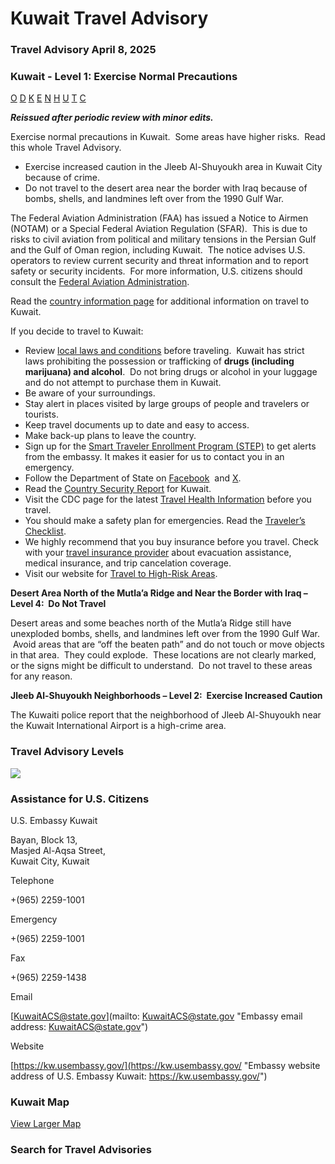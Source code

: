 # Kuwait Travel Advisory

### Travel Advisory April 8, 2025

### Kuwait - Level 1: Exercise Normal Precautions

[O](javascript:void(0); "Tool Tip: Other")
[D](javascript:void(0); "Tool Tip: Wrongful Detention")
[K](javascript:void(0); "Tool Tip: Kidnap and Hostage")
[E](javascript:void(0); "Tool Tip: Event")
[N](javascript:void(0); "Tool Tip: Disaster")
[H](javascript:void(0); "Tool Tip: Health")
[U](javascript:void(0); "Tool Tip: Civil Unrest")
[T](javascript:void(0); "Tool Tip: Terrorism")
[C](javascript:void(0); "Tool Tip: Crimes")

***Reissued after periodic review with minor edits.***

Exercise normal precautions in Kuwait.  Some areas have higher risks.  Read this whole Travel Advisory.

* Exercise increased caution in the Jleeb Al-Shuyoukh area in Kuwait City because of crime.
* Do not travel to the desert area near the border with Iraq because of bombs, shells, and landmines left over from the 1990 Gulf War.

The Federal Aviation Administration (FAA) has issued a Notice to Airmen (NOTAM) or a Special Federal Aviation Regulation (SFAR).  This is due to risks to civil aviation from political and military tensions in the Persian Gulf and the Gulf of Oman region, including Kuwait.  The notice advises U.S. operators to review current security and threat information and to report safety or security incidents.  For more information, U.S. citizens should consult the [Federal Aviation Administration](https://www.faa.gov/air_traffic/publications/us_restrictions).

Read the [country information page](https://travel.state.gov/content/travel/en/international-travel/International-Travel-Country-Information-Pages/Kuwait.html) for additional information on travel to Kuwait.

If you decide to travel to Kuwait:

* Review [local laws and conditions](https://travel.state.gov/content/travel/en/international-travel/International-Travel-Country-Information-Pages/Kuwait.html) before traveling.  Kuwait has strict laws prohibiting the possession or trafficking of **drugs (including marijuana) and alcohol**.  Do not bring drugs or alcohol in your luggage and do not attempt to purchase them in Kuwait.
* Be aware of your surroundings.
* Stay alert in places visited by large groups of people and travelers or tourists.
* Keep travel documents up to date and easy to access.
* Make back-up plans to leave the country.
* Sign up for the [Smart Traveler Enrollment Program (STEP)](https://step.state.gov/step/) to get alerts from the embassy. It makes it easier for us to contact you in an emergency.
* Follow the Department of State on [Facebook](https://www.facebook.com/statedept/)  and [X](https://x.com/StateDept).
* Read the [Country Security Report](https://www.osac.gov/Content/Browse/Report?subContentTypes=Country%20Security%20Report) for Kuwait.
* Visit the CDC page for the latest [Travel Health Information](https://wwwnc.cdc.gov/travel/destinations/traveler/none/kuwait) before you travel.
* You should make a safety plan for emergencies. Read the [Traveler’s Checklist](https://travel.state.gov/content/travel/en/international-travel/before-you-go/travelers-checklist.html).
* We highly recommend that you buy insurance before you travel. Check with your [travel insurance provider](https://travel.state.gov/content/travel/en/international-travel/before-you-go/your-health-abroad/Insurance_Coverage_Overseas.html) about evacuation assistance, medical insurance, and trip cancelation coverage.
* Visit our website for [Travel to High-Risk Areas](https://travel.state.gov/content/travel/en/international-travel/before-you-go/travelers-with-special-considerations/high-risk-travelers.html).

**Desert Area North of the Mutla’a Ridge and Near the Border with Iraq – Level 4:  Do Not Travel**

Desert areas and some beaches north of the Mutla’a Ridge still have unexploded bombs, shells, and landmines left over from the 1990 Gulf War.  Avoid areas that are “off the beaten path” and do not touch or move objects in that area.  They could explode.  These locations are not clearly marked, or the signs might be difficult to understand.  Do not travel to these areas for any reason.

**Jleeb Al-Shuyoukh Neighborhoods – Level 2:  Exercise Increased Caution**

The Kuwaiti police report that the neighborhood of Jleeb Al-Shuyoukh near the Kuwait International Airport is a high-crime area.

### Travel Advisory Levels

[![](/content/dam/NEWTravelAssets/images/travel-levelv1.svg)](/content/travel/en/international-travel/before-you-go/about-our-new-products.html "Travel Advisory Levels")

### Assistance for U.S. Citizens

U.S. Embassy Kuwait

Bayan, Block 13,  
Masjed Al-Aqsa Street,  
Kuwait City, Kuwait

Telephone

+(965) 2259-1001

Emergency

+(965) 2259-1001

Fax

+(965) 2259-1438

Email

[KuwaitACS@state.gov](mailto: KuwaitACS@state.gov "Embassy email address: KuwaitACS@state.gov")

Website

[https://kw.usembassy.gov/](https://kw.usembassy.gov/ "Embassy website address of U.S. Embassy Kuwait: https://kw.usembassy.gov/")

### Kuwait Map

[View Larger Map](https://travelmaps.state.gov/TSGMap/?extent=43.718837999,27.740113324,51.697746455,31.379855892 "Map of Kuwait")



### Search for Travel Advisories